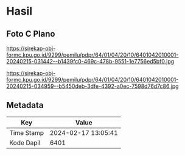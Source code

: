 # Hasil

## Foto C Plano

https://sirekap-obj-formc.kpu.go.id/9299/pemilu/pdpr/64/01/04/20/10/6401042010001-20240215-031442--b1439fc0-469c-478b-9551-1e7756ed5bf0.jpg

https://sirekap-obj-formc.kpu.go.id/9299/pemilu/pdpr/64/01/04/20/10/6401042010001-20240215-034959--b5450deb-3dfe-4392-a0ec-7598d76d7c86.jpg


## Metadata

| Key        | Value               |
| ---------- | ------------------- |
| Time Stamp | 2024-02-17 13:05:41 |
| Kode Dapil | 6401                |



